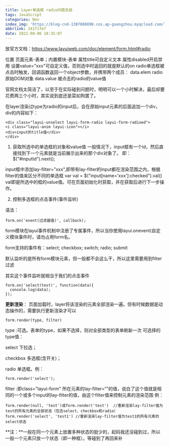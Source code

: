 ```yaml
---
title: Layer单选框 radio问题总结
tags: JavaScript
categories: Dev
index_img: 'https://blog-cnd-1307088890.cos.ap-guangzhou.myqcloud.com/layUI.png'
abbrlink: 241f1fef
date: 2022-08-06 18:35:07
---
```


<!-- more -->

放官方文档：https://www.layuiweb.com/doc/element/form.html#radio

位置 页面元素-表单；内置模块-表单
属性title可自定义文本
属性disabled开启禁用
设置value="xxx"可自定义值，否则选中时返回的就是默认的on
radio单选框被点击时触发，回调函数返回一个object参数，并携带两个成员：
data.elem radio原始DOM对象
data.value 被点击的radio的value值

官网文档太简洁了，以至于在实际碰到问题时，明明可以一个小时解决，最后却要花费两三个小时，其实说到底还是菜如狗罢了。

在layer渲染过type为radio的input后，会在原始input元素的后面追加一个div，div的内容如下：

```
<div class="layui-unselect layui-form-radio layui-form-radioed">
<i class="layui-anim layui-icon"></i>
<div>input的title值</div>
</div>
```

1. 获取所选中的单选框的对象和value值
   一般情况下，input框有一个id，然后直接找到下一个元素就是当前展示出来的那个div对象了。
   即：$("#inputId").next();

input框中添加lay-filter="xxx",即带有lay-filter的input都在渲染范围之内，根据filter的值来区分不同的单选框
var val = $("input[name='xxx']:checked").val()
val即是所选中的框的value值。可在页面初始化时获取，并在获取后进行下一步操作。

 

2. 控制多选框的点击事件(事件监听)

语法：

```
form.on('event(过滤器值)', callback);
```

form模块在layui事件机制中注册了专属事件，所以当你使用layui.onevent(自定义模块事件时，请勿占用form名。

form支持的事件有：select; checkbox; switch; radio; submit

默认监听的是所有form模块元素，但一般都不会这么干，所以这里需要用到filter过滤

其实这个事件监听就相当于我们的点击事件

```
form.on('select(test)', function(data){
  console.log(data);
});
```

**更新渲染**：
页面加载时，layer将该渲染的元素全部渲染一遍。但有时候数据是动态操作的，需要执行更新渲染才可以

```
form.render(type, filter)
```

type :可选。表单的type，如果不选择，则对全部类型的表单刷新一次
可选择的type值：

select 下拉选；

checkbox 多选框(含开关)；

radio 单选框。例：

```
form.render('select');
```

 

filter :即class="layui-form" 所在元素的lay-filter=“”的值，说白了这个值就是相同的一个或多个input的lay-filter的值，由这个filter值来控制元素的渲染范围
例：

```
form.render(null, 'test')或form.render('test')  //重新渲染lay-filter值为test的所有元素的全部状态（包含select、checkbox和radio）
form.render('select', 'test1') //重新渲染lay-filter值为test1的所有元素的select状态
```

**注：**一般在同一个元素上放置多种状态的挺少的，起码我还没碰到过，所以一般一个元素只放一个状态（即一种框）。等碰到了再回来补
